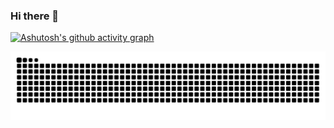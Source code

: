 ### Hi there 👋
[![Ashutosh's github activity graph](https://github-readme-activity-graph.vercel.app/graph?username=iceduu&theme=tokyo-night)](https://github.com/ashutosh00710/github-readme-activity-graph)

<picture>
  <source media="(prefers-color-scheme: dark)" srcset="https://raw.githubusercontent.com/iceduu/iceduu/output/github-contribution-grid-snake-dark.svg">
  <source media="(prefers-color-scheme: light)" srcset="https://raw.githubusercontent.com/iceduu/iceduu/output/github-contribution-grid-snake.svg">
  <img alt="github contribution grid snake animation" src="https://raw.githubusercontent.com/iceduu/iceduu/output/github-contribution-grid-snake.svg">
</picture>

<!--
**iceduu/iceduu** is a ✨ _special_ ✨ repository because its `README.md` (this file) appears on your GitHub profile.

Here are some ideas to get you started:

- 🔭 I’m currently working on ...
- 🌱 I’m currently learning ...
- 👯 I’m looking to collaborate on ...
- 🤔 I’m looking for help with ...
- 💬 Ask me about ...
- 📫 How to reach me: ...
- 😄 Pronouns: ...
- ⚡ Fun fact: ...
-->
